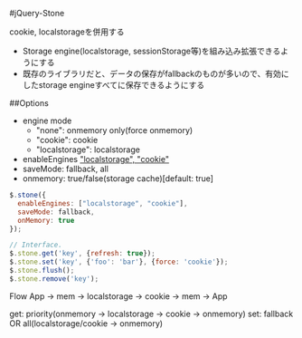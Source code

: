 #jQuery-Stone

cookie, localstorageを併用する

* Storage engine(localstorage, sessionStorage等)を組み込み拡張できるようにする
* 既存のライブラリだと、データの保存がfallbackのものが多いので、有効にしたstorage engineすべてに保存できるようにする


##Options
* engine mode
	* "none": onmemory only(force onmemory)
	* "cookie": cookie
	* "localstorage": localstorage
* enableEngines
   ["localstorage", "cookie"](default)
* saveMode: fallback, all
* onmemory: true/false(storage cache)[default: true]

```Javascript
$.stone({
  enableEngines: ["localstorage", "cookie"],
  saveMode: fallback,
  onMemory: true
});

// Interface.
$.stone.get('key', {refresh: true});
$.stone.set('key', {'foo': 'bar'}, {force: 'cookie'});
$.stone.flush();
$.stone.remove('key');
```

Flow
    App -> mem -> localstorage -> cookie -> mem -> App

get: priority(onmemory -> localstorage -> cookie -> onmemory)
set: fallback OR all(localstorage/cookie -> onmemory)
